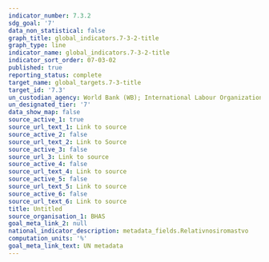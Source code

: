 ```yaml
---
indicator_number: 7.3.2
sdg_goal: '7'
data_non_statistical: false
graph_title: global_indicators.7-3-2-title
graph_type: line
indicator_name: global_indicators.7-3-2-title
indicator_sort_order: 07-03-02
published: true
reporting_status: complete
target_name: global_targets.7-3-title
target_id: '7.3'
un_custodian_agency: World Bank (WB); International Labour Organization (ILO)
un_designated_tier: '7'
data_show_map: false
source_active_1: true
source_url_text_1: Link to source
source_active_2: false
source_url_text_2: Link to Source
source_active_3: false
source_url_3: Link to source
source_active_4: false
source_url_text_4: Link to source
source_active_5: false
source_url_text_5: Link to source
source_active_6: false
source_url_text_6: Link to source
title: Untitled
source_organisation_1: BHAS
goal_meta_link_2: null
national_indicator_description: metadata_fields.Relativnosiromastvo
computation_units: '%'
goal_meta_link_text: UN metadata
---
```

